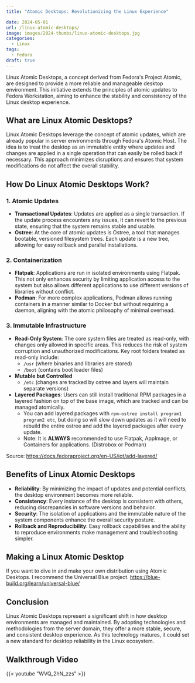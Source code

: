 ```yaml
---
title: "Atomic Desktops: Revolutionizing the Linux Experience"

date: 2024-05-01
url: /linux-atomic-desktops/
image: images/2024-thumbs/linux-atomic-desktops.jpg
categories:
  - Linux
tags:
  - Fedora
draft: true
---
```

Linux Atomic Desktops, a concept derived from Fedora's Project Atomic, are designed to provide a more reliable and manageable desktop environment. This initiative extends the principles of atomic updates to Fedora Workstation, aiming to enhance the stability and consistency of the Linux desktop experience.
<!--more-->

## What are Linux Atomic Desktops?

Linux Atomic Desktops leverage the concept of atomic updates, which are already popular in server environments through Fedora's Atomic Host. The idea is to treat the desktop as an immutable entity where updates and changes are applied in a single operation that can easily be rolled back if necessary. This approach minimizes disruptions and ensures that system modifications do not affect the overall stability.

## How Do Linux Atomic Desktops Work?

### 1. **Atomic Updates**
   - **Transactional Updates**: Updates are applied as a single transaction. If the update process encounters any issues, it can revert to the previous state, ensuring that the system remains stable and usable.
   - **Ostree**: At the core of atomic updates is Ostree, a tool that manages bootable, versioned filesystem trees. Each update is a new tree, allowing for easy rollback and parallel installations.

### 2. **Containerization**
   - **Flatpak**: Applications are run in isolated environments using Flatpak. This not only enhances security by limiting application access to the system but also allows different applications to use different versions of libraries without conflict.
   - **Podman**: For more complex applications, Podman allows running containers in a manner similar to Docker but without requiring a daemon, aligning with the atomic philosophy of minimal overhead.

### 3. **Immutable Infrastructure**
   - **Read-Only System**: The core system files are treated as read-only, with changes only allowed in specific areas. This reduces the risk of system corruption and unauthorized modifications. Key root folders treated as read-only include:
     - `/usr` (where binaries and libraries are stored)
     - `/boot` (contains boot loader files)
   - **Mutable but Controlled**
     - `/etc` (changes are tracked by ostree and layers will maintain separate versions)
   - **Layered Packages**: Users can still install traditional RPM packages in a layered fashion on top of the base image, which are tracked and can be managed atomically.
     - You can add layered packages with `rpm-ostree install program1 program2 etc`, but doing so will slow down updates as it will need to rebuild the entire ostree and add the layered packages after every update.
     - Note: It is **ALWAYS** recommended to use Flatpak, AppImage, or Containers for applications. (Distrobox or Podman)

   Source: <https://docs.fedoraproject.org/en-US/iot/add-layered/>

## Benefits of Linux Atomic Desktops

- **Reliability**: By minimizing the impact of updates and potential conflicts, the desktop environment becomes more reliable.
- **Consistency**: Every instance of the desktop is consistent with others, reducing discrepancies in software versions and behavior.
- **Security**: The isolation of applications and the immutable nature of the system components enhance the overall security posture.
- **Rollback and Reproducibility**: Easy rollback capabilities and the ability to reproduce environments make management and troubleshooting simpler.

## Making a Linux Atomic Desktop

If you want to dive in and make your own distribution using Atomic Desktops. I recommend the Universal Blue project. <https://blue-build.org/learn/universal-blue/>

## Conclusion

Linux Atomic Desktops represent a significant shift in how desktop environments are managed and maintained. By adopting technologies and methodologies from the server domain, they offer a more stable, secure, and consistent desktop experience. As this technology matures, it could set a new standard for desktop reliability in the Linux ecosystem.

## Walkthrough Video

{{< youtube "WVQ_2hN_zzs" >}}

